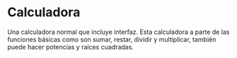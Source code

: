 # Calculadora
Una calculadora normal que incluye interfaz. Esta calculadora a parte de las funciones básicas como son sumar, restar, dividir y multiplicar, también puede hacer potencias y raíces cuadradas.

